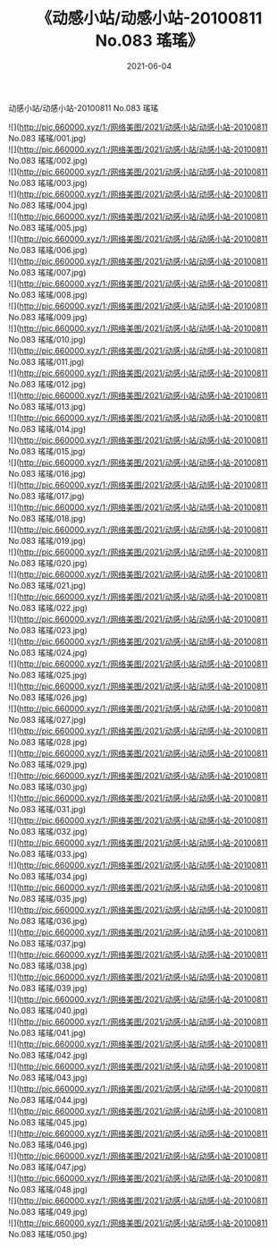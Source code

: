 ﻿---
layout: post
title:  《动感小站/动感小站-20100811 No.083 瑤瑤》
date:   2021-06-04
img: http://pic.660000.xyz/1:/网络美图/2021/动感小站/动感小站-20100811 No.083 瑤瑤/000.jpg
categories: [美女, 清纯, 唯美]
---

动感小站/动感小站-20100811 No.083 瑤瑤

 ![](http://pic.660000.xyz/1:/网络美图/2021/动感小站/动感小站-20100811 No.083 瑤瑤/001.jpg) <br>![](http://pic.660000.xyz/1:/网络美图/2021/动感小站/动感小站-20100811 No.083 瑤瑤/002.jpg) <br>![](http://pic.660000.xyz/1:/网络美图/2021/动感小站/动感小站-20100811 No.083 瑤瑤/003.jpg) <br>![](http://pic.660000.xyz/1:/网络美图/2021/动感小站/动感小站-20100811 No.083 瑤瑤/004.jpg) <br>![](http://pic.660000.xyz/1:/网络美图/2021/动感小站/动感小站-20100811 No.083 瑤瑤/005.jpg) <br>![](http://pic.660000.xyz/1:/网络美图/2021/动感小站/动感小站-20100811 No.083 瑤瑤/006.jpg) <br>![](http://pic.660000.xyz/1:/网络美图/2021/动感小站/动感小站-20100811 No.083 瑤瑤/007.jpg) <br>![](http://pic.660000.xyz/1:/网络美图/2021/动感小站/动感小站-20100811 No.083 瑤瑤/008.jpg) <br>![](http://pic.660000.xyz/1:/网络美图/2021/动感小站/动感小站-20100811 No.083 瑤瑤/009.jpg) <br>![](http://pic.660000.xyz/1:/网络美图/2021/动感小站/动感小站-20100811 No.083 瑤瑤/010.jpg) <br>![](http://pic.660000.xyz/1:/网络美图/2021/动感小站/动感小站-20100811 No.083 瑤瑤/011.jpg) <br>![](http://pic.660000.xyz/1:/网络美图/2021/动感小站/动感小站-20100811 No.083 瑤瑤/012.jpg) <br>![](http://pic.660000.xyz/1:/网络美图/2021/动感小站/动感小站-20100811 No.083 瑤瑤/013.jpg) <br>![](http://pic.660000.xyz/1:/网络美图/2021/动感小站/动感小站-20100811 No.083 瑤瑤/014.jpg) <br>![](http://pic.660000.xyz/1:/网络美图/2021/动感小站/动感小站-20100811 No.083 瑤瑤/015.jpg) <br>![](http://pic.660000.xyz/1:/网络美图/2021/动感小站/动感小站-20100811 No.083 瑤瑤/016.jpg) <br>![](http://pic.660000.xyz/1:/网络美图/2021/动感小站/动感小站-20100811 No.083 瑤瑤/017.jpg) <br>![](http://pic.660000.xyz/1:/网络美图/2021/动感小站/动感小站-20100811 No.083 瑤瑤/018.jpg) <br>![](http://pic.660000.xyz/1:/网络美图/2021/动感小站/动感小站-20100811 No.083 瑤瑤/019.jpg) <br>![](http://pic.660000.xyz/1:/网络美图/2021/动感小站/动感小站-20100811 No.083 瑤瑤/020.jpg) <br>![](http://pic.660000.xyz/1:/网络美图/2021/动感小站/动感小站-20100811 No.083 瑤瑤/021.jpg) <br>![](http://pic.660000.xyz/1:/网络美图/2021/动感小站/动感小站-20100811 No.083 瑤瑤/022.jpg) <br>![](http://pic.660000.xyz/1:/网络美图/2021/动感小站/动感小站-20100811 No.083 瑤瑤/023.jpg) <br>![](http://pic.660000.xyz/1:/网络美图/2021/动感小站/动感小站-20100811 No.083 瑤瑤/024.jpg) <br>![](http://pic.660000.xyz/1:/网络美图/2021/动感小站/动感小站-20100811 No.083 瑤瑤/025.jpg) <br>![](http://pic.660000.xyz/1:/网络美图/2021/动感小站/动感小站-20100811 No.083 瑤瑤/026.jpg) <br>![](http://pic.660000.xyz/1:/网络美图/2021/动感小站/动感小站-20100811 No.083 瑤瑤/027.jpg) <br>![](http://pic.660000.xyz/1:/网络美图/2021/动感小站/动感小站-20100811 No.083 瑤瑤/028.jpg) <br>![](http://pic.660000.xyz/1:/网络美图/2021/动感小站/动感小站-20100811 No.083 瑤瑤/029.jpg) <br>![](http://pic.660000.xyz/1:/网络美图/2021/动感小站/动感小站-20100811 No.083 瑤瑤/030.jpg) <br>![](http://pic.660000.xyz/1:/网络美图/2021/动感小站/动感小站-20100811 No.083 瑤瑤/031.jpg) <br>![](http://pic.660000.xyz/1:/网络美图/2021/动感小站/动感小站-20100811 No.083 瑤瑤/032.jpg) <br>![](http://pic.660000.xyz/1:/网络美图/2021/动感小站/动感小站-20100811 No.083 瑤瑤/033.jpg) <br>![](http://pic.660000.xyz/1:/网络美图/2021/动感小站/动感小站-20100811 No.083 瑤瑤/034.jpg) <br>![](http://pic.660000.xyz/1:/网络美图/2021/动感小站/动感小站-20100811 No.083 瑤瑤/035.jpg) <br>![](http://pic.660000.xyz/1:/网络美图/2021/动感小站/动感小站-20100811 No.083 瑤瑤/036.jpg) <br>![](http://pic.660000.xyz/1:/网络美图/2021/动感小站/动感小站-20100811 No.083 瑤瑤/037.jpg) <br>![](http://pic.660000.xyz/1:/网络美图/2021/动感小站/动感小站-20100811 No.083 瑤瑤/038.jpg) <br>![](http://pic.660000.xyz/1:/网络美图/2021/动感小站/动感小站-20100811 No.083 瑤瑤/039.jpg) <br>![](http://pic.660000.xyz/1:/网络美图/2021/动感小站/动感小站-20100811 No.083 瑤瑤/040.jpg) <br>![](http://pic.660000.xyz/1:/网络美图/2021/动感小站/动感小站-20100811 No.083 瑤瑤/041.jpg) <br>![](http://pic.660000.xyz/1:/网络美图/2021/动感小站/动感小站-20100811 No.083 瑤瑤/042.jpg) <br>![](http://pic.660000.xyz/1:/网络美图/2021/动感小站/动感小站-20100811 No.083 瑤瑤/043.jpg) <br>![](http://pic.660000.xyz/1:/网络美图/2021/动感小站/动感小站-20100811 No.083 瑤瑤/044.jpg) <br>![](http://pic.660000.xyz/1:/网络美图/2021/动感小站/动感小站-20100811 No.083 瑤瑤/045.jpg) <br>![](http://pic.660000.xyz/1:/网络美图/2021/动感小站/动感小站-20100811 No.083 瑤瑤/046.jpg) <br>![](http://pic.660000.xyz/1:/网络美图/2021/动感小站/动感小站-20100811 No.083 瑤瑤/047.jpg) <br>![](http://pic.660000.xyz/1:/网络美图/2021/动感小站/动感小站-20100811 No.083 瑤瑤/048.jpg) <br>![](http://pic.660000.xyz/1:/网络美图/2021/动感小站/动感小站-20100811 No.083 瑤瑤/049.jpg) <br>![](http://pic.660000.xyz/1:/网络美图/2021/动感小站/动感小站-20100811 No.083 瑤瑤/050.jpg) <br>